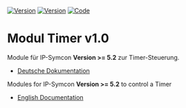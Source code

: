 [![Version](https://img.shields.io/badge/Symcon-PHPModul-red.svg)](docs/readme_de.md)
[![Version](https://img.shields.io/badge/IP--Symcon-5.2-blue.svg?style=flat-square)](docs/readme_de.md)
[![Code](https://img.shields.io/badge/PHP-7.0-blue.svg?style=flat-square)](docs/readme_de.md)

# Modul Timer v1.0
 
Module für IP-Symcon **Version >= 5.2** zur Timer-Steuerung.

 - [Deutsche Dokumentation](docs/readme_de.md "Deutsche Dokumentation")
 
Modules for IP-Symcon **Version >= 5.2** to control a Timer

 - [English Documentation](docs/readme_en.md "English documentation") 
